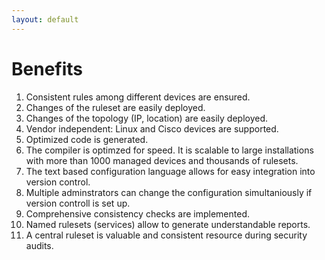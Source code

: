 ```yaml
---
layout: default
---
```


# Benefits

1. Consistent rules among different devices are ensured.
1. Changes of the ruleset are easily deployed.
1. Changes of the topology (IP, location) are easily deployed.
1. Vendor independent: Linux and Cisco devices are supported.
1. Optimized code is generated.
1. The compiler is optimzed for speed. It is scalable to 
   large installations with 
   more than 1000 managed devices 
   and thousands of rulesets.
1. The text based configuration language allows for easy integration into
   version control.
1. Multiple adminstrators can change the configuration simultaniously 
   if version controll is set up.
1. Comprehensive consistency checks are implemented.
1. Named rulesets (services) allow to generate understandable reports.
1. A central ruleset is valuable and consistent resource during security audits.
